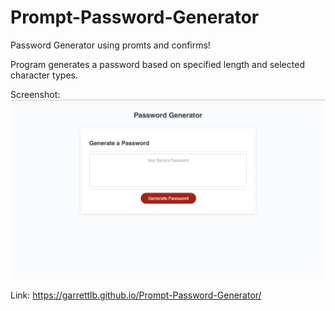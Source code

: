 # Prompt-Password-Generator

Password Generator using promts and confirms!

Program generates a password based on specified length and selected character types.

Screenshot: 
<img src="./assets/images/Screen Shot 2021-09-13 at 11.16.52 AM.png">


Link: https://garrettlb.github.io/Prompt-Password-Generator/
